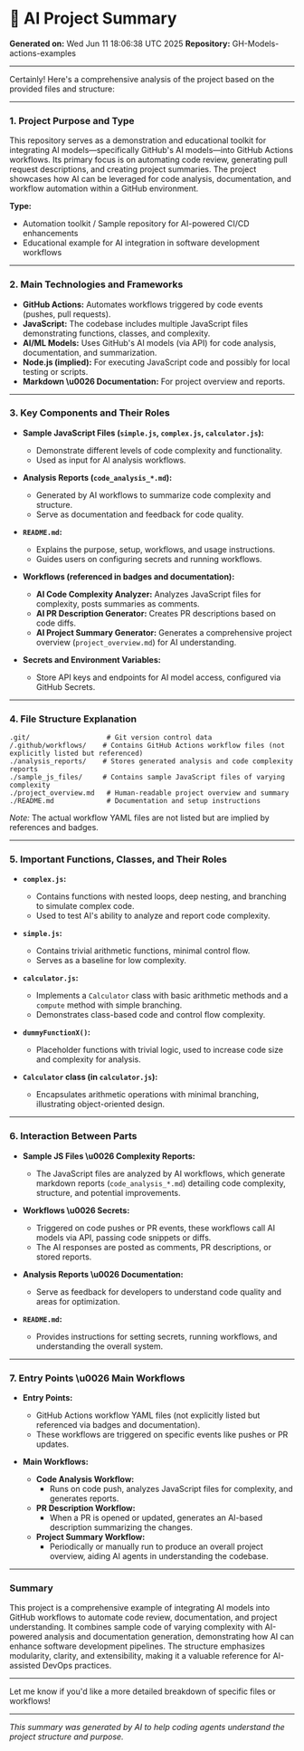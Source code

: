 # 🤖 AI Project Summary

**Generated on:** Wed Jun 11 18:06:38 UTC 2025
**Repository:** GH-Models-actions-examples

---

Certainly! Here's a comprehensive analysis of the project based on the provided files and structure:

---

### 1. **Project Purpose and Type**
This repository serves as a demonstration and educational toolkit for integrating AI models—specifically GitHub's AI models—into GitHub Actions workflows. Its primary focus is on automating code review, generating pull request descriptions, and creating project summaries. The project showcases how AI can be leveraged for code analysis, documentation, and workflow automation within a GitHub environment.

**Type:**  
- Automation toolkit / Sample repository for AI-powered CI/CD enhancements  
- Educational example for AI integration in software development workflows

---

### 2. **Main Technologies and Frameworks**
- **GitHub Actions:** Automates workflows triggered by code events (pushes, pull requests).  
- **JavaScript:** The codebase includes multiple JavaScript files demonstrating functions, classes, and complexity.  
- **AI/ML Models:** Uses GitHub's AI models (via API) for code analysis, documentation, and summarization.  
- **Node.js (implied):** For executing JavaScript code and possibly for local testing or scripts.  
- **Markdown \u0026 Documentation:** For project overview and reports.

---

### 3. **Key Components and Their Roles**
- **Sample JavaScript Files (`simple.js`, `complex.js`, `calculator.js`):**  
  - Demonstrate different levels of code complexity and functionality.  
  - Used as input for AI analysis workflows.
  
- **Analysis Reports (`code_analysis_*.md`):**  
  - Generated by AI workflows to summarize code complexity and structure.
  - Serve as documentation and feedback for code quality.

- **`README.md`:**  
  - Explains the purpose, setup, workflows, and usage instructions.
  - Guides users on configuring secrets and running workflows.

- **Workflows (referenced in badges and documentation):**  
  - **AI Code Complexity Analyzer:** Analyzes JavaScript files for complexity, posts summaries as comments.  
  - **AI PR Description Generator:** Creates PR descriptions based on code diffs.  
  - **AI Project Summary Generator:** Generates a comprehensive project overview (`project_overview.md`) for AI understanding.

- **Secrets and Environment Variables:**  
  - Store API keys and endpoints for AI model access, configured via GitHub Secrets.

---

### 4. **File Structure Explanation**
```
.git/                   # Git version control data
/.github/workflows/    # Contains GitHub Actions workflow files (not explicitly listed but referenced)
./analysis_reports/    # Stores generated analysis and code complexity reports
./sample_js_files/     # Contains sample JavaScript files of varying complexity
./project_overview.md   # Human-readable project overview and summary
./README.md             # Documentation and setup instructions
```

*Note:* The actual workflow YAML files are not listed but are implied by references and badges.

---

### 5. **Important Functions, Classes, and Their Roles**
- **`complex.js`:**  
  - Contains functions with nested loops, deep nesting, and branching to simulate complex code.  
  - Used to test AI's ability to analyze and report code complexity.

- **`simple.js`:**  
  - Contains trivial arithmetic functions, minimal control flow.  
  - Serves as a baseline for low complexity.

- **`calculator.js`:**  
  - Implements a `Calculator` class with basic arithmetic methods and a `compute` method with simple branching.  
  - Demonstrates class-based code and control flow complexity.

- **`dummyFunctionX()`:**  
  - Placeholder functions with trivial logic, used to increase code size and complexity for analysis.

- **`Calculator` class (in `calculator.js`):**  
  - Encapsulates arithmetic operations with minimal branching, illustrating object-oriented design.

---

### 6. **Interaction Between Parts**
- **Sample JS Files \u0026 Complexity Reports:**  
  - The JavaScript files are analyzed by AI workflows, which generate markdown reports (`code_analysis_*.md`) detailing code complexity, structure, and potential improvements.

- **Workflows \u0026 Secrets:**  
  - Triggered on code pushes or PR events, these workflows call AI models via API, passing code snippets or diffs.  
  - The AI responses are posted as comments, PR descriptions, or stored reports.

- **Analysis Reports \u0026 Documentation:**  
  - Serve as feedback for developers to understand code quality and areas for optimization.

- **`README.md`:**  
  - Provides instructions for setting secrets, running workflows, and understanding the overall system.

---

### 7. **Entry Points \u0026 Main Workflows**
- **Entry Points:**  
  - GitHub Actions workflow YAML files (not explicitly listed but referenced via badges and documentation).  
  - These workflows are triggered on specific events like pushes or PR updates.

- **Main Workflows:**  
  - **Code Analysis Workflow:**  
    - Runs on code push, analyzes JavaScript files for complexity, and generates reports.  
  - **PR Description Workflow:**  
    - When a PR is opened or updated, generates an AI-based description summarizing the changes.  
  - **Project Summary Workflow:**  
    - Periodically or manually run to produce an overall project overview, aiding AI agents in understanding the codebase.

---

### **Summary**
This project is a comprehensive example of integrating AI models into GitHub workflows to automate code review, documentation, and project understanding. It combines sample code of varying complexity with AI-powered analysis and documentation generation, demonstrating how AI can enhance software development pipelines. The structure emphasizes modularity, clarity, and extensibility, making it a valuable reference for AI-assisted DevOps practices.

---

Let me know if you'd like a more detailed breakdown of specific files or workflows!

---

*This summary was generated by AI to help coding agents understand the project structure and purpose.*
